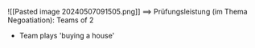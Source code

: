 ![[Pasted image 20240507091505.png]]
==> Prüfungsleistung (im Thema Negoatiation): Teams of 2
- Team plays 'buying a house'